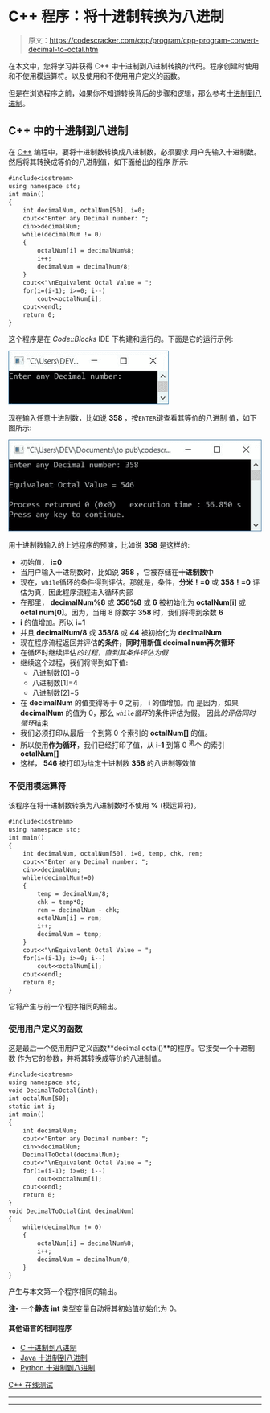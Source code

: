 # C++ 程序：将十进制转换为八进制

> 原文：<https://codescracker.com/cpp/program/cpp-program-convert-decimal-to-octal.htm>

在本文中，您将学习并获得 C++ 中十进制到八进制转换的代码。程序创建时使用和不使用模运算符。以及使用和不使用用户定义的函数。

但是在浏览程序之前，如果你不知道转换背后的步骤和逻辑，那么参考[十进制到八进制](/computer-fundamental/decimal-to-octal.htm)。

## C++ 中的十进制到八进制

在 [C++](/cpp/index.htm) 编程中，要将十进制数转换成八进制数，必须要求 用户先输入十进制数。然后将其转换成等价的八进制值，如下面给出的程序 所示:

```
#include<iostream>
using namespace std;
int main()
{
    int decimalNum, octalNum[50], i=0;
    cout<<"Enter any Decimal number: ";
    cin>>decimalNum;
    while(decimalNum != 0)
    {
        octalNum[i] = decimalNum%8;
        i++;
        decimalNum = decimalNum/8;
    }
    cout<<"\nEquivalent Octal Value = ";
    for(i=(i-1); i>=0; i--)
        cout<<octalNum[i];
    cout<<endl;
    return 0;
}
```

这个程序是在 *Code::Blocks* IDE 下构建和运行的。下面是它的运行示例:

![C++ program convert decimal to octal](img/5a4546a374edbd7bc2767eb9ce19d241.png)

现在输入任意十进制数，比如说 **358** ，按`ENTER`键查看其等价的八进制 值，如下图所示:

![decimal to octal c++](img/0dbd235b643fc19ca1c0d5cd8eec2d60.png)

用十进制数输入的上述程序的预演，比如说 **358** 是这样的:

*   初始值， **i=0**
*   当用户输入十进制数时，比如说 **358** ，它被存储在**十进制数**中
*   现在，`while`循环的条件得到评估。那就是，条件，**分米！=0** 或 **358！=0** 评估为真，因此程序流程进入循环内部
*   在那里， **decimalNum%8** 或 **358%8** 或 **6** 被初始化为 **octalNum[i]** 或 **octal num[0]**。因为，当用 8 除数字 **358** 时，我们将得到余数 **6**
*   **i** 的值增加。所以 **i=1**
*   并且 **decimalNum/8** 或 **358/8** 或 **44** 被初始化为 **decimalNum**
*   现在程序流程返回并评估**的条件，同时用新值 **decimal num**再次循环**
*   在循环时继续评估*的过程，直到其条件评估为假*
*   继续这个过程，我们将得到如下值:
    *   八进制数[0]=6
    *   八进制数[1]=4
    *   八进制数[2]=5
*   在 **decimalNum** 的值变得等于 0 之前， **i** 的值增加。而 是因为，如果 **decimalNum** 的值为 0，那么 *`while`循环*的条件评估为假。 因此*的评估同时循环*结束
*   我们必须打印从最后一个到第 0 个索引的 **octalNum[]** 的值。
*   所以使用**作为循环**，我们已经打印了值，从 **i-1** 到第 0 <sup>第</sup>个 的索引 **octalNum[]**
*   这样， **546** 被打印为给定十进制数 **358** 的八进制等效值

### 不使用模运算符

该程序在将十进制数转换为八进制数时不使用 **%** (模运算符)。

```
#include<iostream>
using namespace std;
int main()
{
    int decimalNum, octalNum[50], i=0, temp, chk, rem;
    cout<<"Enter any Decimal number: ";
    cin>>decimalNum;
    while(decimalNum!=0)
    {
        temp = decimalNum/8;
        chk = temp*8;
        rem = decimalNum - chk;
        octalNum[i] = rem;
        i++;
        decimalNum = temp;
    }
    cout<<"\nEquivalent Octal Value = ";
    for(i=(i-1); i>=0; i--)
        cout<<octalNum[i];
    cout<<endl;
    return 0;
}
```

它将产生与前一个程序相同的输出。

### 使用用户定义的函数

这是最后一个使用用户定义函数**decimal octal()**的程序。它接受一个十进制数 作为它的参数，并将其转换成等价的八进制值。

```
#include<iostream>
using namespace std;
void DecimalToOctal(int);
int octalNum[50];
static int i;
int main()
{
    int decimalNum;
    cout<<"Enter any Decimal number: ";
    cin>>decimalNum;
    DecimalToOctal(decimalNum);
    cout<<"\nEquivalent Octal Value = ";
    for(i=(i-1); i>=0; i--)
        cout<<octalNum[i];
    cout<<endl;
    return 0;
}
void DecimalToOctal(int decimalNum)
{
    while(decimalNum != 0)
    {
        octalNum[i] = decimalNum%8;
        i++;
        decimalNum = decimalNum/8;
    }
}
```

产生与本文第一个程序相同的输出。

**注-** 一个**静态** **int** 类型变量自动将其初始值初始化为 0。

#### 其他语言的相同程序

*   [C 十进制到八进制](/c/program/c-program-convert-decimal-to-octal.htm)
*   [Java 十进制到八进制](/java/program/java-program-convert-decimal-to-octal.htm)
*   [Python 十进制到八进制](/python/program/python-program-convert-decimal-to-octal.htm)

[C++ 在线测试](/exam/showtest.php?subid=3)

* * *

* * *